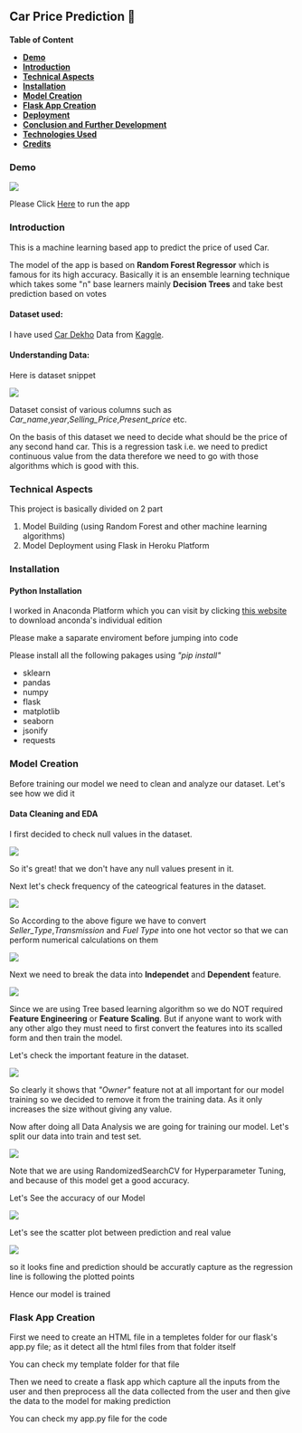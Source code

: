 <h2>Car Price Prediction 🚗</h2>
<h4>Table of Content
<ul>
<li><a href="#demo">Demo</a></li>
<li><a href="#intro">Introduction</a></li>
<li><a href="#technical">Technical Aspects</a></li>
<li><a href ="#installation">Installation</a></li>
<li><a href="#model">Model Creation</a></li>
<li><a href="#flaskapp">Flask App Creation</a></li>
<li><a href="#">Deployment</a></li>
<li><a href="#">Conclusion and Further Development</a></li>
<li><a href="#">Technologies Used</a></li>
<li><a href="#">Credits</a></li>
</ul>
<h3 id="demo">Demo</h2>
<img src="images/demo.png"/>
<p>Please Click <a href="https://carpricespredictionml.herokuapp.com/"> Here</a> to run the app</h3>
<h3 id="intro">Introduction</h3>
<p>This is a machine learning based app to predict the price of used Car.</p>
<p>The model of the app is based on <b>Random Forest Regressor</b> which is famous for its high accuracy. Basically it is an ensemble learning technique which takes some "n" base learners mainly <b>Decision Trees</b> and take best prediction based on votes</p>
<h4>Dataset used:</h4>
<p>I have used <a href="https://www.kaggle.com/nehalbirla/vehicle-dataset-from-cardekho">Car Dekho</a> Data from <a href='https://www.kaggle.com/'>Kaggle</a>.</p>
<h4>Understanding Data:</h4>
<p>Here is dataset snippet</p>
<img src="images/data.png"/>
<p>Dataset consist of various columns such as <i>Car_name</i>,<i>year</i>,<i>Selling_Price</i>,<i>Present_price</i> etc.</p>
<p>On the basis of this dataset we need to decide what should be the price of any second hand car. This is a regression task i.e. we need to predict continuous value from the data therefore we need to go with those algorithms which is good with this.</p> 

<h3 id='technical'>Technical Aspects</h3>
<p>This project is basically divided on 2 part</p>
<ol>
<li>Model Building (using Random Forest and other machine learning algorithms) </li>
<li>Model Deployment using Flask in Heroku Platform
</ol>
<h3 id="installation">Installation</h3>
<h4>Python Installation</h4>
<p>I worked in Anaconda Platform which you can visit by clicking <a href='https://www.anaconda.com/products/individual'>this website</a> to download anconda's individual edition</p>
<p>Please make a saparate enviroment before jumping into code</p> 
<p>Please install all the following pakages using <i>"pip install"</i>
<ul><li>sklearn</li><li>pandas</li><li>numpy</li><li>flask</li><li>matplotlib</li><li>seaborn</li><li>jsonify</li><li>requests</li></ul>

<h3 id="model">Model Creation</h3>
<p>Before training our model we need to clean and analyze our dataset. Let's see how we did it</p>
<h4>Data Cleaning and EDA</h4>
<p>I first decided to check null values in the dataset.</p>
<img src='images/nullcheck.png'/>
<p>So it's great! that we don't have any null values present in it.</p>
<p>Next let's check frequency of the cateogrical features in the dataset.</p>
<img src='images/categorical.png'/>
<p>So According to the above figure we have to convert <i>Seller_Type</i>,<i>Transmission</i> and <i>Fuel Type</i> into one hot vector so that we can perform numerical calculations on them</p>
<img src='images/one_hot_vector.png'/>
<p>Next we need to break the data into <b>Independet</b> and <b>Dependent</b> feature.</p>
<img src='images/independent.png'/>
<p>Since we are using Tree based learning algorithm so we do NOT required <b>Feature Engineering</b> or <b>Feature Scaling</b>. But if anyone want to work with any other algo they must need to first convert the features into its scalled form and then train the model.</p>
<p>Let's check the important feature in the dataset.</p>
<img src='images/feature_important.png'/>
<p>So clearly it shows that <i>"Owner"</i> feature not at all important for our model training so we decided to remove it from the training data. As it only increases the size without giving any value.</p>
<p>Now after doing all Data Analysis we are going for training our model. Let's split our data into train and test set.</p>
<img src='images/model_training.png'/>
<p>Note that we are using RandomizedSearchCV for Hyperparameter Tuning, and because of this model get a good accuracy.</p>
<p>Let's See the accuracy of our Model</p>
<img src='images/accuracy.png'/>
<p>Let's see the scatter plot between prediction and real value</p>
<img src='images/prediction_distribution.png'/>
<p>so it looks fine and prediction should be accuratly capture as the regression line is following the plotted points</p>
<p>Hence our model is trained</p>
<h3 id='flaskapp'>Flask App Creation</h3>
<p>First we need to create an HTML file in a templetes folder for our flask's app.py file; as it detect all the html files from that folder itself</p>
<p>You can check my template folder for that file</p>
<p>Then we need to create a flask app which capture all the inputs from the user and then preprocess all the data collected from the user and then give the data to the model for making prediction</p>
<p>You can check my app.py file for the code</p>



